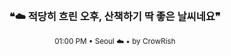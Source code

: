 <div align="center">

<br>

<h3>❝☁️ 적당히 흐린 오후, 산책하기 딱 좋은 날씨네요❞</h3>

<sub>01:00 PM • Seoul ☁️ • by CrowRish</sub>

<br>

</div>